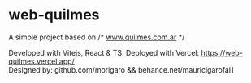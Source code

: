 # web-quilmes

A simple project based on /*  www.quilmes.com.ar  */

Developed with Vitejs, React & TS. Deployed with Vercel: https://web-quilmes.vercel.app/  
Designed by: github.com/morigaro && behance.net/mauricigarofal1
